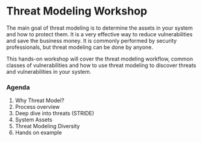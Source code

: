 # Threat Modeling Workshop

The main goal of threat modeling is to determine the assets in your system and how to protect them.  It is a very effective way to reduce vulnerabilities and save the business money.  It is commonly performed by security professionals, but threat modeling can be done by anyone.

This hands-on workshop will cover the threat modeling workflow, common classes of vulnerabilities and how to use threat modeling to discover threats and vulnerabilities in your system.

### Agenda
1. Why Threat Model?
2. Process overview
3. Deep dive into threats (STRIDE)
4. System Assets
5. Threat Modeling Diversity
6. Hands on example
